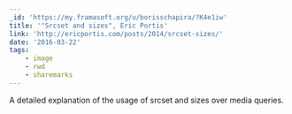 ```yaml
---
_id: 'https://my.framasoft.org/u/borisschapira/?K4e1iw'
title: '"Srcset and sizes", Eric Portis'
link: 'http://ericportis.com/posts/2014/srcset-sizes/'
date: '2016-03-22'
tags:
    - image
    - rwd
    - sharemarks
---
```


<div class="markdown"><p>A detailed explanation of the usage of srcset and sizes over media queries.
</p></div>
